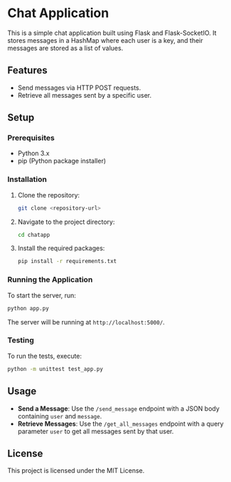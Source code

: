 # Chat Application

This is a simple chat application built using Flask and Flask-SocketIO. It stores messages in a HashMap where each user is a key, and their messages are stored as a list of values.

## Features
- Send messages via HTTP POST requests.
- Retrieve all messages sent by a specific user.

## Setup

### Prerequisites
- Python 3.x
- pip (Python package installer)

### Installation
1. Clone the repository:
   ```bash
   git clone <repository-url>
   ```
2. Navigate to the project directory:
   ```bash
   cd chatapp
   ```
3. Install the required packages:
   ```bash
   pip install -r requirements.txt
   ```

### Running the Application
To start the server, run:
```bash
python app.py
```

The server will be running at `http://localhost:5000/`.

### Testing
To run the tests, execute:
```bash
python -m unittest test_app.py
```

## Usage
- **Send a Message**: Use the `/send_message` endpoint with a JSON body containing `user` and `message`.
- **Retrieve Messages**: Use the `/get_all_messages` endpoint with a query parameter `user` to get all messages sent by that user.

## License
This project is licensed under the MIT License.
